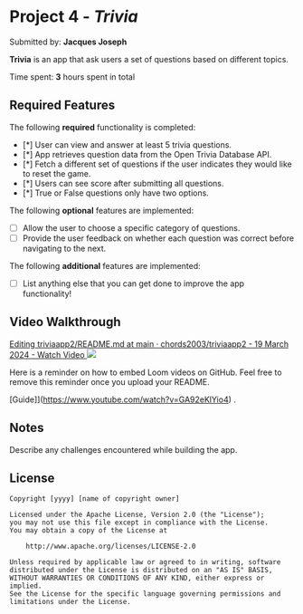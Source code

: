 # Project 4 - *Trivia*

Submitted by: **Jacques Joseph**

**Trivia** is an app that ask users a set of questions based on different topics. 

Time spent: **3** hours spent in total

## Required Features

The following **required** functionality is completed:

- [*] User can view and answer at least 5 trivia questions.
- [*] App retrieves question data from the Open Trivia Database API.
- [*] Fetch a different set of questions if the user indicates they would like to reset the game.
- [*] Users can see score after submitting all questions.
- [*] True or False questions only have two options.


The following **optional** features are implemented:

  
- [ ] Allow the user to choose a specific category of questions.
- [ ] Provide the user feedback on whether each question was correct before navigating to the next.

The following **additional** features are implemented:

- [ ] List anything else that you can get done to improve the app functionality!
  

## Video Walkthrough

<div>
    <a href="https://www.loom.com/share/30482093a72848929088edbda39db210">
      Editing triviaapp2/README.md at main · chords2003/triviaapp2 - 19 March 2024 - Watch Video
    </a>
    <a href="https://www.loom.com/share/30482093a72848929088edbda39db210">
      <img style="max-width:300px;" src="https://cdn.loom.com/sessions/thumbnails/30482093a72848929088edbda39db210-with-play.gif">
    </a>
  </div>

Here is a reminder on how to embed Loom videos on GitHub. Feel free to remove this reminder once you upload your README. 

[Guide]](https://www.youtube.com/watch?v=GA92eKlYio4) .

## Notes

Describe any challenges encountered while building the app.

## License

    Copyright [yyyy] [name of copyright owner]

    Licensed under the Apache License, Version 2.0 (the "License");
    you may not use this file except in compliance with the License.
    You may obtain a copy of the License at

        http://www.apache.org/licenses/LICENSE-2.0

    Unless required by applicable law or agreed to in writing, software
    distributed under the License is distributed on an "AS IS" BASIS,
    WITHOUT WARRANTIES OR CONDITIONS OF ANY KIND, either express or implied.
    See the License for the specific language governing permissions and
    limitations under the License.
